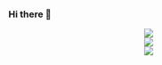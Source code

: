 ### Hi there 👋

<!--
**Keegan-y/Keegan-y** is a ✨ _special_ ✨ repository because its `README.md` (this file) appears on your GitHub profile.

Here are some ideas to get you started:

- 🔭 I’m currently working on ...
- 🌱 I’m currently learning ...
- 👯 I’m looking to collaborate on ...
- 🤔 I’m looking for help with ...
- 💬 Ask me about ...
- 📫 How to reach me: ...
- 😄 Pronouns: ...
- ⚡ Fun fact: ...
-->
<div align="center">
    <img src="https://metrics.lecoq.io/Keegan-y?template=classic&config.timezone=Asia%2FShanghai">
</div>

<div align="center">
    <img  src="https://github-readme-stats.vercel.app/api/top-langs/?username=Keegan-y&hide_title=true&hide_border=true&layout=compact&langs_count=6&text_color=000&icon_color=fff&bg_color=0,52fa5a,4dfcff,c64dff&theme=graywhite" />
</div>

<div align="center">
    <img  src="https://github-profile-trophy.vercel.app/?username=sKeegan-y" />
</div>
